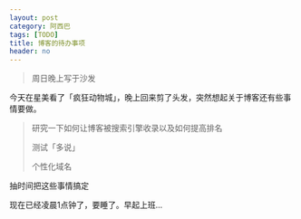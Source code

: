 ```yaml
---
layout: post
category: 阿西巴
tags: [TODO]
title: 博客的待办事项
header: no
---
```


> 周日晚上写于沙发

今天在星美看了「疯狂动物城」，晚上回来剪了头发，突然想起关于博客还有些事情要做。

> 研究一下如何让博客被搜索引擎收录以及如何提高排名
>
> 测试「多说」
>
> 个性化域名

抽时间把这些事情搞定

现在已经凌晨1点钟了，要睡了。早起上班...
